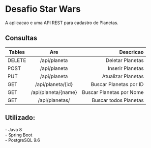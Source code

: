 
<h1>Desafio Star Wars</h1>
A aplicacao e uma API REST para cadastro de Planetas.</h4><br>

<h2>Consultas</h2>

| Tables        | Are                    | Descricao                |
| ------------- |:-------------:         | -----:                   |
| DELETE        | /api/planeta           | Deletar Planetas         |
| POST          | /api/planeta           | Inserir Planetas         |
| PUT           | /api/planeta           | Atualizar Planetas       |
| GET           | /api/planeta/{id}      | Buscar Planetas por ID   |
| GET           | /api/planeta/{name}    | Buscar Planetas por Nome |
| GET           | /api/planetas/         | Buscar todos Planetas    |

<h2>Utilizado:</h2>
- Java 8<br>
- Spring Boot<br> 
- PostgreSQL 9.6<br>
